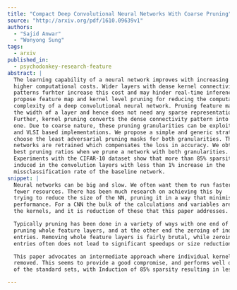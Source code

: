 ```yaml
---
title: "Compact Deep Convolutional Neural Networks With Coarse Pruning"
source: "http://arxiv.org/pdf/1610.09639v1"
authors:
  - "Sajid Anwar"
  - "Wonyong Sung"
tags:
  - arxiv
published_in:
  - psychodonkey-research-feature
abstract: |
  The learning capability of a neural network improves with increasing depth at
  higher computational costs. Wider layers with dense kernel connectivity
  patterns furhter increase this cost and may hinder real-time inference. We
  propose feature map and kernel level pruning for reducing the computational
  complexity of a deep convolutional neural network. Pruning feature maps reduces
  the width of a layer and hence does not need any sparse representation.
  Further, kernel pruning converts the dense connectivity pattern into a sparse
  one. Due to coarse nature, these pruning granularities can be exploited by GPUs
  and VLSI based implementations. We propose a simple and generic strategy to
  choose the least adversarial pruning masks for both granularities. The pruned
  networks are retrained which compensates the loss in accuracy. We obtain the
  best pruning ratios when we prune a network with both granularities.
  Experiments with the CIFAR-10 dataset show that more than 85% sparsity can be
  induced in the convolution layers with less than 1% increase in the
  missclassification rate of the baseline network.
snippet: |
  Neural networks can be big and slow. We often want them to run faster and use
  fewer resources. There has been much research on achieving this by
  trying to reduce the size of the NN, pruning it in a way that minimises the damage to the
  performance. For a CNN the bulk of the calculations and variables are found in
  the kernels, and it is reduction of these that this paper addresses.

  Typically pruning has been done in a variety of ways with one end of the specturm being
  pruning whole feature layers, and at the other end the zeroing of individual kernel
  entries. Removing whole feature layers is fairly brutal, while zeroing individual
  entries often does not lead to significant speedups or size reductions.

  This paper advocates an intermediate approach where individual kernel layers are
  removed. This seems to provide a good compromise, and performs well on some
  of the standard sets, with Induction of 85% sparsity resulting in less than 1% missclassification.

---
```

